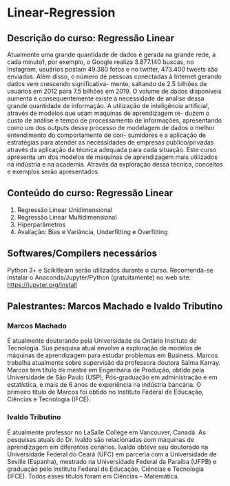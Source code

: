 # Linear-Regression

## Descrição do curso: Regressão Linear
Atualmente uma grande quantidade de dados é gerada na grande rede, a cada minuto1, por exemplo, o Google realiza 3.877.140 buscas, no Instagram, usuários postam 49.380 fotos e no twitter, 473.400 tweets são enviados.
Além disso, o número de pessoas conectadas à Internet gerando dados vem crescendo significativa- mente, saltando de 2.5 bilhões de usuários em 2012 para 7.5 bilhões em 2019.
O volume de dados disponíveis aumenta e consequentemente existe a necessidade de analise dessa grande quantidade de informação.
A utilização de inteligência artificial, através de modelos que usam maquinas de aprendizagem re- duzem o custo de análise e tempo de processamento de informações, apresentando como um dos outputs desse processo de modelagem de dados o melhor entendimento do comportamento de con- sumidores e a aplicação de estratégias para atender as necessidades de empresas publico/privadas através da aplicação da técnica adequada para cada situação.
Este curso apresenta um dos modelos de maquinas de aprendizagem mais utilizados na indústria e na academia. Através da exploração dessa técnica, conceitos e exemplos serão apresentados.

## Conteúdo do curso: Regressão Linear
1. Regressão Linear Unidimensional
2. Regressão Linear Multidimensional
3. Hiperparâmetros
4. Avaliação: Bias e Variância, Underfitting e Overfitting

## Softwares/Compilers necessários
Python 3+ e Scikitlearn serão utilizados durante o curso. Recomenda-se instalar o Anaconda/Jupyter/Python (gratuitamente) no web site: https://jupyter.org/install

## Palestrantes: Marcos Machado e Ivaldo Tributino

### Marcos Machado 
É atualmente doutorando pela Universidade de Ontário Instituto de Tecnologia. Sua pesquisa atual envolve a exploração de modelos de máquinas de aprendizagem para estudar problemas em Business. Marcos trabalha atualmente sobre supervisão da professora doutora Salma Karray. Marcos tem título de mestre em Engenharia de Produção, obtido pela Universidade de São Paulo (USP), Pós-graduação em administração e em estatística, e mais de 6 anos de experiência na indústria bancária. O primeiro título de Marcos foi obtido no Instituto Federal de Educação, Ciências e Tecnologia (IFCE).

### Ivaldo Tributino
É atualmente professor no LaSalle College em Vancouver, Canadá. As pesquisas atuais do Dr. Ivaldo são relacionadas com máquinas de aprendizagem em diferentes cenários. Ivaldo obteve seu doutorado na Universidade Federal do Ceará (UFC) em parceria com a Universidade de Seville (Espanha), mestrado na Universidade Federal da Paraíba (UFPB) e graduação pelo Instituto Federal de Educação, Ciências e Tecnologia (IFCE). Todos esses títulos foram em Ciências – Matemática.
